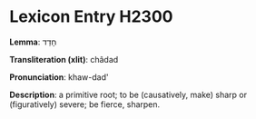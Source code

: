 # Lexicon Entry H2300

**Lemma**: חָדַד

**Transliteration (xlit)**: châdad

**Pronunciation**: khaw-dad'

**Description**:
a primitive root; to be (causatively, make) sharp or (figuratively) severe; be fierce, sharpen.
